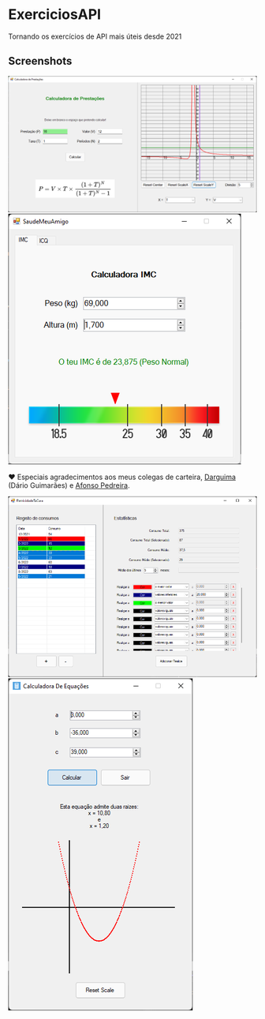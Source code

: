 # ExerciciosAPI
Tornando os exercícios de API mais úteis desde 2021

## Screenshots
![CalculadoraPrestações](calculadora_prestacoes.png)
![CalculadoraIMC](calculadora_imc.png)

❤️ Especiais agradecimentos aos meus colegas de carteira, [Darguima](https://github.com/darguima) (Dário Guimarães) e [Afonso Pedreira](https://github.com/afooonso).

![EndesaStyle](endesa_style.png)
![EqSegundoGrau](eq_segundo_grau.png)
